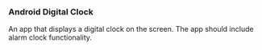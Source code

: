 ### Android Digital Clock
An app that displays a digital clock on the screen. The app should include alarm clock functionality.

